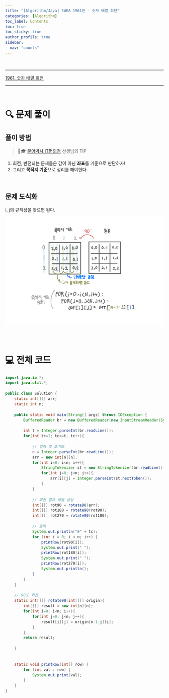 ```yaml
---
title: "[Algorithm/Java] SWEA 1961번 - 숫자 배열 회전"
categories: [Algorithm]
toc_label: Contents
toc: true
toc_sticky: true
author_profile: true
sidebar:
  nav: "counts"
---
```


<br>

---

[1961. 숫자 배열 회전](https://swexpertacademy.com/main/code/problem/problemDetail.do?contestProbId=AV5Pq-OKAVYDFAUq&categoryId=AV5Pq-OKAVYDFAUq&&)

---

<br>

# 🔍 문제 풀이

## 풀이 방법

> 🐙🎓 [문어박사 IT편의점](https://www.youtube.com/watch?v=2uDBRunCbqc&list=PLodgw23vNd_Xh054DYWvtmK2p2kLXo6j6&index=15) 선생님의 TIP

1. 회전, 반전되는 문제들은 값이 아닌 **좌표**를 기준으로 판단하자!
2. 그리고 **목적지 기준**으로 정리를 해야한다.

<br>

## 문제 도식화

i, j의 규칙성을 찾으면 된다.

![assets/images/2025/1961. 숫자 배열 회전.png](<../../../assets/images/2025/1961. 숫자 배열 회전.png>)

<br><br>

# 💻 전체 코드

```java
import java.io.*;
import java.util.*;

public class Solution {
    static int[][] arr;
    static int n;

    public static void main(String[] args) throws IOException {
        BufferedReader br = new BufferedReader(new InputStreamReader(System.in));

        int t = Integer.parseInt(br.readLine());
        for(int tc=1; tc<=t; tc++){

            // 입력 및 초기화
            n = Integer.parseInt(br.readLine());
            arr = new int[n][n];
            for(int i=0; i<n; i++){
                StringTokenizer st = new StringTokenizer(br.readLine());
                for(int j=0; j<n; j++){
                    arr[i][j] = Integer.parseInt(st.nextToken());
                }
            }

            // 회전 결과 배열 생성
            int[][] rot90 = rotate90(arr);
            int[][] rot180 = rotate90(rot90);
            int[][] rot270 = rotate90(rot180);

            // 출력
            System.out.println("#" + tc);
            for (int i = 0; i < n; i++) {
                printRow(rot90[i]);
                System.out.print(" ");
                printRow(rot180[i]);
                System.out.print(" ");
                printRow(rot270[i]);
                System.out.println();
            }
        }
    }

    // 90도 회전
    static int[][] rotate90(int[][] origin){
        int[][] result = new int[n][n];
        for(int i=0; i<n; i++){
            for(int j=0; j<n; j++){
                result[i][j] = origin[n-1-j][i];
            }
        }
        return result;

    }


    static void printRow(int[] row) {
        for (int val : row) {
            System.out.print(val);
        }
    }
}
```

<br>
